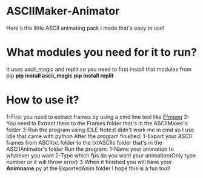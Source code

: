 # ASCIIMaker-Animator
Here's the little ASCII animating pack i made that's easy to use!
# What modules you need for it to run?
  It uses ascii_magic and replit so you need to first install that modules from pip
  **pip install ascii_magic**
  **pip install replit**
# How to use it?
  1-First you need to extract frames by using a cmd line tool like [Ffmpeg](https://www.ffmpeg.org/download.html)
  2-You need to Extract them to the Frames folder that's in the ASCIIMaker's folder
  3-Run the program using IDLE
  Note:it didn't work me in cmd so I use Idle that came with python
  After the program finished:
  1-Export your ASCII frames from ASCIItxt folder to the txtASCIIs folder that's in the ASCIIAnimator's folder
  Run the program:
    1-Name your animation to whatever you want
    2-Type which fps do you want your animation(Only type number or it will throw error)
    3-When it finished you will have your **Animname**.py at the ExportedAnim folder
I hope this is a fun tool!

